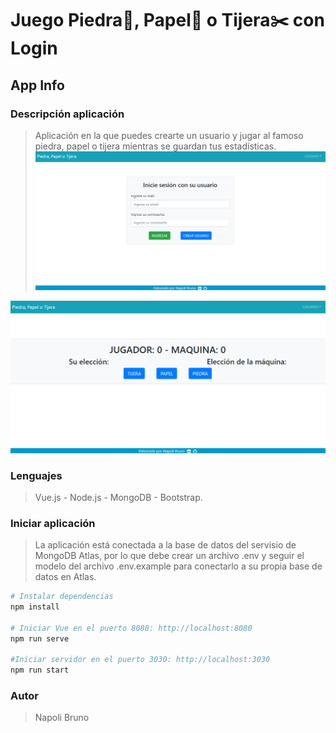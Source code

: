 # Juego Piedra💎, Papel📄 o Tijera✂️ con Login

## App Info

### Descripción aplicación
> Aplicación en la que puedes crearte un usuario y jugar al famoso piedra, papel o tijera mientras se guardan tus estadísticas.
![Screenshot](src/assets/login.png)
>
![Screenshot](src/assets/juego.png)

### Lenguajes
>Vue.js - Node.js - MongoDB - Bootstrap.

### Iniciar aplicación
>La aplicación está conectada a la base de datos del servisio de MongoDB Atlas,
>por lo que debe crear un archivo .env y seguir el modelo del archivo .env.example para conectarlo a su propia base de datos 
>en Atlas.

```bash
# Instalar dependencias
npm install

# Iniciar Vue en el puerto 8080: http://localhost:8080
npm run serve

#Iniciar servidor en el puerto 3030: http://localhost:3030
npm run start
```

### Autor
>Napoli Bruno

